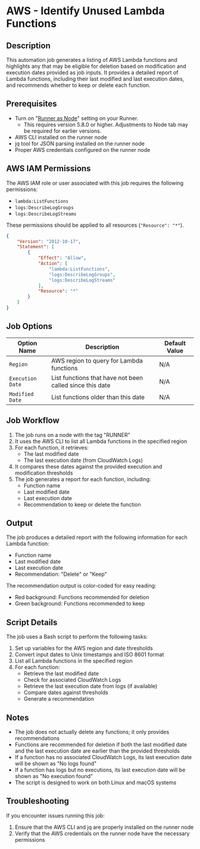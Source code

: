 # AWS - Identify Unused Lambda Functions

## Description

This automation job generates a listing of AWS Lambda functions and highlights any that may be eligible for deletion based on modification and execution dates provided as job inputs. It provides a detailed report of Lambda functions, including their last modified and last execution dates, and recommends whether to keep or delete each function.

## Prerequisites

- Turn on "[Runner as Node](/administration/runner/runner-management/node-dispatch.html#runner-as-a-node)" setting on your Runner.  
  - This requires version 5.8.0 or higher.  Adjustments to Node tab may be required for earlier versions.
- AWS CLI installed on the runner node
- jq tool for JSON parsing installed on the runner node
- Proper AWS credentials configured on the runner node

## AWS IAM Permissions

The AWS IAM role or user associated with this job requires the following permissions:

- `lambda:ListFunctions`
- `logs:DescribeLogGroups`
- `logs:DescribeLogStreams`

These permissions should be applied to all resources (`"Resource": "*"`).

```json
{
    "Version": "2012-10-17",
    "Statement": [
        {
            "Effect": "Allow",
            "Action": [
                "lambda:ListFunctions",
                "logs:DescribeLogGroups",
                "logs:DescribeLogStreams"
            ],
            "Resource": "*"
        }
    ]
}
```

## Job Options

| Option Name      | Description                                               | Default Value |
|------------------|-----------------------------------------------------------|---------------|
| `Region`         | AWS region to query for Lambda functions                  | N/A           |
| `Execution Date` | List functions that have not been called since this date  | N/A           |
| `Modified Date`  | List functions older than this date                       | N/A           |


## Job Workflow

1. The job runs on a node with the tag "RUNNER"
2. It uses the AWS CLI to list all Lambda functions in the specified region
3. For each function, it retrieves:
   - The last modified date
   - The last execution date (from CloudWatch Logs)
4. It compares these dates against the provided execution and modification thresholds
5. The job generates a report for each function, including:
   - Function name
   - Last modified date
   - Last execution date
   - Recommendation to keep or delete the function

## Output

The job produces a detailed report with the following information for each Lambda function:

- Function name
- Last modified date
- Last execution date
- Recommendation: "Delete" or "Keep"

The recommendation output is color-coded for easy reading:
- Red background: Functions recommended for deletion
- Green background: Functions recommended to keep

## Script Details

The job uses a Bash script to perform the following tasks:

1. Set up variables for the AWS region and date thresholds
2. Convert input dates to Unix timestamps and ISO 8601 format
3. List all Lambda functions in the specified region
4. For each function:
   - Retrieve the last modified date
   - Check for associated CloudWatch Logs
   - Retrieve the last execution date from logs (if available)
   - Compare dates against thresholds
   - Generate a recommendation

## Notes

- The job does not actually delete any functions; it only provides recommendations
- Functions are recommended for deletion if both the last modified date and the last execution date are earlier than the provided thresholds
- If a function has no associated CloudWatch Logs, its last execution date will be shown as "No logs found"
- If a function has logs but no executions, its last execution date will be shown as "No execution found"
- The script is designed to work on both Linux and macOS systems

## Troubleshooting

If you encounter issues running this job:
1. Ensure that the AWS CLI and jq are properly installed on the runner node
2. Verify that the AWS credentials on the runner node have the necessary permissions